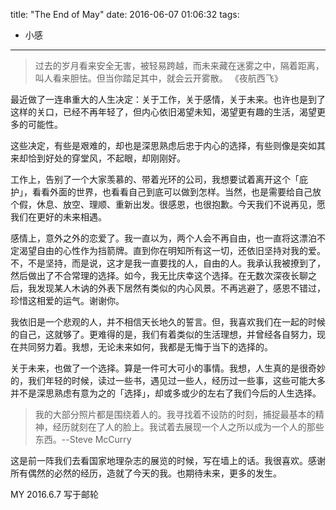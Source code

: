 title: "The End of May"
date: 2016-06-07 01:06:32
tags:
- 小感

---

> 过去的岁月看来安全无害，被轻易跨越，而未来藏在迷雾之中，隔着距离，叫人看来胆怯。但当你踏足其中，就会云开雾散。
《夜航西飞》

最近做了一连串重大的人生决定：关于工作，关于感情，关于未来。也许也是到了这样的关口，已经不再年轻了，但内心依旧渴望未知，渴望更有趣的生活，渴望更多的可能性。

这些决定，有些是艰难的，却也是深思熟虑后忠于内心的选择，有些则像是突如其来却恰到好处的穿堂风，不起眼，却刚刚好。

工作上，告别了一个大家羡慕的、带着光环的公司，我想要试着离开这个「庇护」，看看外面的世界，也看看自己到底可以做到怎样。当然，也是需要给自己放个假，休息、放空、理顺、重新出发。很感恩，也很抱歉。今天我们不说再见，愿我们在更好的未来相遇。

感情上，意外之外的恋爱了。我一直以为，两个人会不再自由，也一直将这漂泊不定渴望自由的心性作为挡箭牌。直到你在明知所有这一切，还依旧坚持对我的爱。不，不是坚持，而是说，这才是我一直要找的人，自由的人。我承认我被撩到了，然后做出了不合常理的选择。如今，我无比庆幸这个选择。在无数次深夜长聊之后，我发现某人木讷的外表下居然有类似的内心风景。不再逃避了，感恩不错过，珍惜这相爱的运气。谢谢你。

我依旧是一个悲观的人，并不相信天长地久的誓言。但，我喜欢我们在一起的时候的自己，这就够了。更难得的是，我们有着类似的生活理想，并曾经各自努力，现在共同努力着。我想，无论未来如何，我都是无悔于当下的选择的。

关于未来，也做了一个选择。算是一件可大可小的事情。我想，人生真的是很奇妙的，我们年轻的时候，读过一些书，遇见过一些人，经历过一些事，这些可能大多并不是深思熟虑有意为之的「选择」，却或多或少的左右了我们今后的人生选择。

> 我的大部分照片都是围绕着人的。我寻找着不设防的时刻，捕捉最基本的精神，经历就刻在了人的脸上。我试着去展现一个人之所以成为一个人的那些东西。--Steve McCurry

这是前一阵我们去看国家地理杂志的展览的时候，写在墙上的话。我很喜欢。感谢所有偶然的必然的经历，造就了今天的我。也期待未来，更多的发生。

MY
2016.6.7 写于邮轮